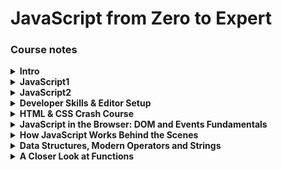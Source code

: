 # JavaScript from Zero to Expert

### Course notes

<details>
<summary><b>Intro</b></summary>
<br/>

- Web development basics
  - HTML(Nouns) | CSS(Adjectives) | JS(Verbs)
  - Separation of concerns - Every file separated, not in the HTML
- Test with Console
  - Brave or Chrome - `⌘⌥J`
  - Safari - `⌘⌥C`
- JavaScript
  - High-Level - Not complex stuff (memory) worries
  - Object-Oriented - Data based on objects
  - Multi-Paradigm - Use different styles of programming
  - Programming language - Instruct computer to do things
  - ES5, ES6+
    - 1995 - Mocha, first version of JavaScript created in just 10 days
      - A language to create interactive sites
    - 1996
      - It has nothing to do with Java
      - Changes to LiveScript and to JavaScript to attract Java divelopers
      - Microsoft launches IE and copies JavaScript into JScript
    - 1997 - ECMA releases ECMAScript 1 (ES1), the first standar for JavaScript
    - 2009 - ES5 (ECMAScript 5) was released with a lot of new features
    - 2015 - ES6 (ECMAScript 2015) was released (biggest update)
      - Changes to an annual release cycle
  - Don't break the web
    - Older code is still working
    - It's very buggy but still used
  - Development - Use the latest Chrome
  - Production - Transpile and polyfill the code to make it compatible with older browsers
  - ESNext - Future versions

</details>

<details>
<summary><b>JavaScript1</b></summary>
<br/>

- Value - Smallest unit of information
- Variable - Reusable value
  - `let` - Can be changed later
  - `const` - Won't be changed later, cannot be empty
  - `var` - Old way to define variables
  - Never declare a variablewithout really declaring it, it creates a global object and causes troubles
- Camel case is a convention
- Prevent `SyntaxError`
  - Never start a variable with a number
  - Just use letters, numbers, underscore or dollar
- Conventions
  - Don't use reserved words or `name`
  - Start with lowercase, upper is for classes
  - Check universal constants like `PI`
  - Be descriptive, `firstName` better than `name1`
- Primitives values
  - Primitives
    - Numbers `5, 5.9`
    - Strings `""`
    - Booleans `true, false`
    - Undefined `empty value`
    - Null `empty value`
    - Symbol `unique and cannot be changed`
    - BigInt `Larger numbers than Number can hold`
    - Dynamic type `you don't have to define the type of value`
  - Type conversion and coercion
    - Check what kind of value you have `typeof`
    - Change between types of values `Number('5')`
    - Some changes are automatic `'Love ' + 5 // 5 becomes a string`
    - Strings automatically transformed into numbers `'5' - '12' - 5`
  - Truthy and falsy values
    - `0, '', undefined, null, NaN` return a falsy value of `false`
    - All other values are truthy and return `true`
    - You can check by ransforming values to booleans:
      ```JavaScript
      Boolean(0) // false
      Boolean(1) // true
      ```
- Comments
  ```JavaScript
  // Single line
  /* Multiline */
  ```
- Math operators
  - `+` plus (sum of two numbers or concatenate strings)
  - `-` less
  - `/` divide
  - `*` multiply
  - `**` power of
- Assignment operators
  - `=` equal
  - `+=` add value to a variable
  - `-=` substract value to a variable
- Comparison operators
  - `<` less than
  - `>` plus than
  - `<=` less than equal
  - `>=` plus than equal
- Strings and template literals
  - Syntax `"String"` `'String'` `` `String` ``
  - Concatenate `'Hi ' + 'dear!'`
  - Template literals `` `I am ${jsValue} years old` ``
- Conditionals:
  - Positive `if (condition) {execution}`
  - Negative `if (!condition) {execution}`
  - Multiple `if (c) {e1} else if (c2) {e2} else {e3}`
- Expressions: poduce a value `true && false`
- Statements: sentences that translate our order `const str = 'Sentence'`
- Equality operators:
  - Strict operators, without type coercion:
    - `===` equal
    - `!==` not equal
    - `1 === '1' // false`
  - Strict operators, with type coercion:
    - `==` equal
    - `!=` not equal
    - `1 == '1' // true`
- Boolean logic:
  - `&&` and
  - `||` or
  - `!` not
- Switch: It's an statement so it can`t be inside a function or return
  ```JavaScript
  const variable = 1;
  switch(variable){
    case 1:
      console.log('It\'s one'); // If variable is equal to 1 it's executed
      break; //if you want to break at that step
    case 2:
      console.log('It\'s two'); // Multiple cases
    default:
      console.log('It\'s not a number');//like an else statement
  }
  ```
- Ternary operator: It's a expression so it can be inside a function or return
  ```JavaScript
  const isFive = 5 ? 'It\'s five' : 'It\'s not five';
  ```

</details>

<details>
<summary><b>JavaScript2</b></summary>
<br/>

- Strict mode - Use it always to create safer code
  - Start a file with `'use strict';`
- Functions - piece of code that can be used several times

  - Best way to implement the principle DRY (Don't Repeat Yourself)
  - Define functions
    - `function` reserved word can be used to define a function
      - `function funcName(parameters) {action};` this is a function declaration and it can be used before it's declarated
      - You can also use this reserved word to create an anonymous function (function expression): `const anonymous = function(params) {action}`
    - Arrow functions
      - They don't have the `this` keword
        ```JavaScript
        const myFunction = num1 => num1 + 1;
        ```
        - it returns explicitally without `return`
      - If it gets complex it needs more structure
        ```JavaScript
        const myFunction = (num1, num2) => num1 + num2; // Single line
        const myFunction = (num1, num2) => {
          return num1 + num2 // Multi-line needs return
        }
        ```
  - Call / run / invoke functions `myFunction(argument);`
    - The parameter is the name used to define the function variables and the argument the actual value used when calling the function
  - `return` returns a value at the end of the function
    - Just the first `return` achieved returns a value
    - Just works inside functions
    - If the function doesn't have a `return` it returns `undefined`
    - If you want to return a list use brackets `[]` if not it will return just the last value
      ```JavaScript
      return true, false //false
      return [true, false] //[true, false]
      ```
    - It needs parenthesis if you start the return value in the second line
      ```JavaScript
      return (
          5 + 10
      )
      ```
  - You can use functions inside other functions so you can write cleaner code
    ```JavaScript
    function func1() {return true};
    function func2() {
        const myTrue = func1();
        return [myTrue, false];
    }
    ```
  - Arrays
    - Declarate an array:
      - Literal: `const nums = [1,2,3,4];`
      - New object: `const nums = new Array(1,2,3,4);`
      - Zero indexed `nums[0] // first element, expression inside, not statement`
      - Length `nums.length // 4`
      - Change array values: `nums[0] = 10; //[10,2,3,4]`
      - This is not a primitive value so even though it's declared as const you can change the values inside the object.
      - If you put an array in another variable and modify it, the value will be modified in both becaus is the same object referenced in another variable, to change this behavior you'll need to copy it in the new variable.
    - Array methods:
      - `.push` add to the end
        ```JavaScript
        console.log(arr.push(5)) //5
        ```
      - `.unshift` add to the begining
        ```JavaScript
        console.log(arr.unshift(5)) //5
        ```
      - `.pop` remove the last element
        ```JavaScript
        console.log(arr.pop()) //Value popped
        ```
      - `.shift` removes the first element
        ```JavaScript
        console.log(arr.shift()) //Value shifted
        ```
      - `.indexOf` returns the index of the argument
        ```JavaScript
        arr.indexOf(value) // Returns a number
        ```
      - `.includes` returns whether or not an array includes certain value
        ```JavaScript
        arr.includes(value) // Returns a boolean
        ```
  - Objects

    - Non ordered data structure
    - Declarate an object:
      - Literal `const objName = {key: value, key2: value2};`
      - Acces to a key:
        - Dot notation, member access `objName.key`
        - Bracket notation, computed member access `objName['key']`
          - Useful when concatenation needed `objName['key'+'2']`
      - Add or modify an entry: `objName['key'+'2'] = 'new value 2';`
      - Add functions to objects
        ```JavaScript
        const objWithFunc = {
            firstName: 'John',
            johnIs: '',
            myFunc: function(msg) {
                this.johnIs = `${this.firstName} ${msg}`;
                return this.johnIs;
            }
        };
        console.log(objWithFunc.myFunc('is good!')); // Changes johnIs entry
        // console.log(objWithFunc['myFunc']('is good!')); // Another way to use the function
        console.log(objWithFunc.johnIs); // John is good!
        ```
        - Even though you are able to perform the function several times, that's a bad practice because it uses a lot of computing, the best way to do it is to use the function ones to define a value inside the object.

  - Iteration
    - For loop keeps running while condition is true
      ```JavaScript
      for (let i=0; i<10; i++) {console.log(i)};
      for (let i=0; i<10; i++) console.log(i); // This will also work
      ```
    - You can iterate through an array by using the index
      ```JavaScript
      const myArr = [0,1,2,3,4,5,6,7];
      const doubleArr = [];
      for (let i=0; i<myArr.length; i++) {
          doubleArr.push(i*2);
      };
      ```
    - Or by using an of loop
      ```JavaScript
      for (const i of myArr) {doubleArr.push(i*2);};
      ```
    - You can make jumps between the loop steps by using continue
      ```JavaScript
      for (const i of myArr) {
          if (i === 3) continue;
          doubleArr.push(i*2);
      };
      ```
    - Or you can break the loop if a condition is met
      ```JavaScript
      for (const i of myArr) {
          if (i === 5) break;
          doubleArr.push(i*2);
      };
      ```
    - This is a way to loop backwards
      ```JavaScript
      for (let i=myArr.length-1; i>=0; i--) {doubleArr.push(i*2);};
      ```
    - Nested loop are sometimes usefull, like when you want all the 10 units square coordinates inside a 100\*100 square
      ```JavaScript
      const increment = 10;
      for (let x=0; x<100; x+=increment) {
          for (let y=0; y<100; y+=increment) {
              console.log('Coord:', [x,y]);
          }
      };
      ```
    - The while loop keeps runing until matches a condition
      ```JavaScript
      let ranNum = 0;
      while (ranNum!==100) {
          ranNum = Math.round(Math.random()*100);
          console.log(ranNum);
      };
      ```

</details>

<details>
<summary><b>Developer Skills & Editor Setup</b></summary>
<br/>

- Setup

  - Add Prettier extension to VS Code
  - default formatter `esbenp.prettier-vscode`
  - format on save `true`
  - toggle single quotes to `true` in the settings
  - select `avoid` in the Arrow Parens option
  - Add snippets
  - Go to `Code > Preferences > Configure User Snippets`
  - Write your snippets:
    ```JSON
    "Print to console": {
    "scope": "javascript,typescript",
    "prefix": "print",
    "body": ["console.log();"],
    "description": "Log output to console"
    }
    ```
  - Install [node.js](https://nodejs.org/en/)
  - Check which version of node you have `node -v`
  - NPM comes with node.js
  - Check which version of npm you have `npm -v`
  - Use a light server:
  - You can use a VS Extension
  - Or install it via NPM with the command `npm install live-server -g`
  - Run your server by using `live-server` on your working directory

- Developer mind
  - Goal
    - Realistic time based
    - Why are you learning? `Complement my career`
    - Imagine a project
    - Research technologies
  - Always understand the code by studying it and typing it
  - Reinforce knowledge
    - Use it
    - Take notes
    - Challenge yourself
      - [Codewars](https://www.codewars.com/)
    - Don't be in a hurry
  - Practice
    - Create your own challenges
    - Don't get stuck in "tutorial hell"
  - Write a lot and you'll be improving it
  - Refactor what you did
  - You'll never know everything so focus on your goal
  - Learn with other people and teach
  - Problem solver
    - Understand the problem
    - Divide and conquer
      - Break big problems into small steps
    - Do the necessary research
    - Write pseudocode before the actual code
  - Research tools, always ask the right questions
    - [MDN](https://developer.mozilla.org/en-US)
    - [StackOverflow](https://stackoverflow.com)
    - [Google](https://www.google.com)
  - Debugging
    - Bug: defect or problem in a computer program
      - Identify:
        - Discover the bug
        - Test software
        - Use reports
        - Check in contexts
      - Find:
        - Find the place where the bug is
      - Fix:
        - Correct the bug
      - Prevent:
        - Find it elsewhere
        - Write unit testing
    - Breakpoint:
      - Usefull console methods for debugging:
        ```JavaScript
        console.warn(); console.error(); console.table(object);
        ```
      - Chrome debugger:
        - `View > Developer > Inspect Element` or `⌘⌥C`
        - Go to sources and select the JavaScript file to debug
        - Add the desired breakpoints
        - Go step by step checking what's happening using `F9` or the step button
    - You can debug directly on VS Code by using `debugger;` before each breakpoint

</details>

<details>
<summary><b>HTML & CSS Crash Course</b></summary>
<br/>

- HTML
  - HyperText Markup Language
  - Semantic HTML is a way to give the more accurated tag to an element so it can be mor readable
  - Structure:
    ```HTML
    <html>
      <head>
        <title>Example</title>
      </head>
      <body>
        <h1>Heading example</h1>
        <p>Paragraph example</p>
        <!-- Comment example -->
      </body>
    </html>
    ```
  - Attributes: `<a href="https://www.some.link"></a>`
  - Inline and block elements work together:
    - Inline `<span></span>` displays inside anoder block
    - Block `<p></p>` displays as a block inside html
  - Classes
    - Attribute that defines the name of one or several elements in order to style them
      ```HTML
      <h1 class="inverted">This is an inverted color heading</h1>
      <p class="inverted">This is an inverted color paragraph</p>
      <!-- Classes can be used several times -->
      ```
  - IDs
    - Special attribute that gives an element an unique identifier
      ```HTML
      <p id="special-paragraph">Special</p>
      <!-- Unique element -->
      ```
- CSS

  - Cascading Style Sheets
  - It's the way to give style to HTML elements
  - Structure
    - Inside HTML (not recommended)
      ```HTML
      <style>
        body {
          background-color: white;
        }
      </style>
      ```
    - Or in a .css file linked to the html
      ```HTML
      <!-- index.html -->
      <head>
        <link href="style.css" rel="stylesheet">
      </head>
      ```
      ```CSS
      /* style.css */
      body {
        background-color: white;
      }
      ```
  - Inheritance
    - Child elements inherit some properties from their parents, for example if you add `font-family: Arial;` into `body {}` all body's children will have the same font-family
    - Some properties like border are not inherited
  - Syntax
    - Regular selector `p {color: black;}`
    - ID selector `#my-ID {font-size: 10px;}`
    - Class selector `.my-class {background-color: blue;}`
    - Child selector `#my-ID code {font-family: Menlo;}`
  - Box model:
    |Element|Description|
    |---|---|
    |**Content** |Text, images, etc.|
    |**Padding** |Transparent area around the content inside the box|
    |**Border** |Around the padding and the content|
    |**Margin** |Space between boxes|
    |**Fill Area**|Area that gets filled with background color or image|

    ```

       Margin
        --------------------------------
       |                                |
       |      Padding                   |
       |                                |
       |       W   i   d   t   h        |
       |       -----------------  H     |
       |      |                 | e     |
       |      |     CONTENT     | i     |
       |      |     *******     | g     |
       |      |                 | h     |
       |       -----------------  t     |
       |      Border:                   |
       |      Line around the box       |
       |      padding and content.      |
       |                                |
       |                                |
        --------------------------------

    ```

    - For better control of your box size you can use `* {box-sizing: border-box;}` which will allow you to define widths and heights considering the paddings and margins

  - For reset properties globaly you'll need to use the asterix which goes for all elements `* {margin: 0;}`

</details>

<details>
<summary><b>JavaScript in the Browser: DOM and Events Fundamentals</b></summary>
<br/>

- The DOM (Document Object Model)
  - Structured representation of HTML documents
  - Allows JS to access HTML elements and manipulate them
  - JS interaction with the DOM reference is in WEB APIs
- Acces to an HTML node
  - Access by query selector `document.querySelector('.my-class');`
    - Query selector only acces the first incidence, if you want to get all just use `.querySelectorAll()`
    - The `.` is only used when you are looking for a class selector, other methods like `myNode.classList.remove('my-class-1', 'my-class-2');`
  - Access by ID
    ```JavaScript
    document.getElementByID('my-ID'); // Faster
    document.querySelector('#my-ID'); // Easier
    ```
  - You can modify properties of the element
    ```JavaScript
    document.querySelector('.my-class').textContent = 'New content';
    document.querySelector('#my-ID').textContent = 'New content';
    ```
  - Events
    - An event is something that happends in te page like a mouse movement
    - Every node is able to hold an `addEventListener()` method
    - Click example
      ```JavaScript
      const myNode = document.querySelector('.my-class');
      const myFunction = () => return true;
      myNode.addEventListener('click', function() {return true});
      myNode.addEventListener('click', myFunction);
      ```

</details>

<details>
<summary><strong>How JavaScript Works Behind the Scenes</strong></summary>
<br/>

- ### A Hiigh-Level Overview of JavaScript

  - High-Level: You don't manage hardware resources
  - Garbage-collected: Clears the memory time to time
  - Interpreted or just-in-time compiled: We write human readable code and is interpreted by the computer as machine code
  - Multi-paradigm:
    - Procedural programming - Organize code with some functions in betweem
    - Object-oriented programming (OOP) -
    - Functional programming
  - Prototype-based object-oriented
    - Almost everything is an object (has methods inside)
      ```JavaScript
      // Array object
      // --------------------------------
      const myArr = new Array(1);
      // [ <1 empty item> ]
      myArr.push('Index 1');
      // [ <1 empty item>, 'Index 1' ]
      myArr[0] = 'Index 0';
      // [ 'Index 0', 'Index 1' ]
      myArr.length
      // 2
      // --------------------------------
      ```
    - First-class functions
      - Functions treated as variables, we can pass them into other functions and return them from functions
        - `document.querySelector('.some-class').addEventListener('click', firstClassFunction);`
    - Dynamically-typed language
      - No data type definitions (identified at runtime)
      - Data type is automatically changed
        ```JavaScript
        let myVar = 3;
        myVar = 'Changed to string';
        ```
    - Non-blocking event loop
      - _Concurrency model_ is how JavaScript handles multiple tasks happening at the same time
      - Runs in a single thread, so it can only do one thing at a time
      - By using an _event loop_ JavaScript takes long running tasks, executes them in background and puts them back in the main thread when they're finished

- ### The JavaScript Engine and Runtime

  - Computer Science side note:
    - Compilation: The code is converted into machine code so the computer can execute it
      - `Source Code` -Compilation-> `Portable file: Machine code` -Execution-> `Program running`
    - Interpretation: An interpreter runs through the source code and executes it line by line
      - `Source Code` -Execution line by line-> `Program running`
    - Just-in-time (JIT) compilation: the code is converted into machine code at once, then it's executed immediately
      - `Source Code` -Compilation-> `Machine code` -Execution-> `Program running`
  - An engine is a program that executes JavaScript code
    - Some of the most popular are:
      - Node JS, Google's V8, Firefox, Safari
    - How does an engine work?
      - Call Stack: Where the code is executed
      - Heap: Where the objects are stored
    - Engine step by step
      - Parsing: Checks for errors in the code and generates the Abstract Syntax Tree (AST)
      - Compilation: Takes the AST and converts it into machine code (Just-in-time compilation)
      - Execution: Executes the machine code in the Call Stack
      - Optimization: Modern JavaScript executes code faster by bringing a not optimized machine code to execution and then re-compilate it until it's optimized
  - Runtime
    - The heart of the runtime is an engine.
    - In the browser the engine has extra-functionalities provided by the WEB APIs and the callback queue (events, data, etc.)
      - The callback queue puts callback functions ready to use in the call stack

- ### Execution Contexts and The Call Stack:

  > **Execution context (EC):** Environment in which a piece of JavaScript is executed, stores the necessary information for a code to be executed
  >
  > - Structure:
  >   - Variable environment
  >     - let, const and var decalrations, functions, arguments object (not arrow functions)
  >   - Scope chain
  >   - `this` keyword (not arrow functions)

  - Execution:
    - Global execution context for top level code (it's always one) -> Code outside our functions
    - Execution of the top-level code inside the global EC
    - Execution of functions and waiting for callbacks (one per function call)

  > **The Call Stack:** Is where all the execution contexts are stacked for execution and it gives the instructions to execute

- ### Scope and The Scope Chain
  - Scoping: How oure variables are organized and accessed
  - Lexical Scoping: Scoping is controlled by placement of functions and blocks in the code
  - Scope: Space or environment in which certain variable is declared
    - Global scope: Top level code accesible everywhere
    - Function scope: Variables accesible inside the function (local scope)
    - Block scope (ES6 only): `let` and `const` variables are accesible only inside a block, functions are block scope just in strict mode
  - Scope of a variable: Region of our code where a certain variable can be accessed
    ```JavaScript
    const myGlobalVar = 'Global scope';
    let mutable = 'I will change';
    function first() {
      const myFunctionScope = 'Local scope';
      mutable = 'I changed';
      // Local scopes can access global scopes
      return `${myGlobalVar} ${myFunctionScope}`;
    }
    first(); // 'Global scope Local scope' and changes mutable
    console.log(mutable); // 'I changed'
    // Block scopes only live within a block
    if (myGlobalVar) {
      // You can use global scopes in functions
      const blockScope = myGlobalVar.replace('Global', 'Block');
      var varVariable = myGlobalVar.replace('Global', 'Var');
      console.log(blockScope); // 'Block scope'
    }
    // Printing the scopes, local and block scopes cannot be accessed in the global scope
    console.log(myGlobalVar); // 'Global scope'
    console.log(varVariable); // 'Var scope' var is not block scope because is not ES6
    console.log(myFunctionScope); // Uncaught ReferenceError: myFunctionScope is not defined
    console.log(blockScope); // Uncaught ReferenceError: blockScope is not defined
    ```
- ### Variable Environment: Hoisting and The TDZ

  - Hoisting: Makes some types of variables accesible/usable in the code before they are actually declared

    - Before execute the code, variable declarations are scanned and a new property is declared in the variable environment object for each variable.
      ||Hoisted|Initial Value|Scope
      |---|---|---|---|
      |**`function()` declarations** |✅ Yes|Actual function|Block|
      |**`var` variables** |✅ Yes|`undefined`|Function|
      |**`let` and `const` variables** |🚫 No|`<uninitialized>`, Temporal Dead Zone (TDZ)|Block|
      |**`function` expressions and arrows `= () => {}`** |Depends if using `var` or `let/const`|Depends if using `var` or `let/const`|Depends if using `var` or `let/const`|

  - Why hoisting?
    - Using functions before the actual declaration
    - `var` hoisting is just a byproduct
  - Why TDZ?
    - Easier to avoid cache errors: accessing variables before declare is a bad practice
    - Makes const variables actually work

- In Practice:

  ```JavaScript
  // Hoisting and Temporal Dead Zone (TDZ)
  'use strict';

  // Variables

  console.log(varVar);
  // Returns undefined also if var is used in functions so you cannot call them
  // var keyword adds a variable into the DOM window object, so be careful
  console.log(letVar);
  // ReferenceError: Cannot access 'letVar' before initialization
  console.log(constVar);
  // ReferenceError: Cannot access 'constVar' before initialization
  var varVar = 'var variable';
  let letVar = 'let variable';
  const constVar = 'const variable';

  // Functions

  console.log(funcDec());
  // Function declaration
  console.log(funcExp());
  // ReferenceError: Cannot access 'funcExp' before initialization
  console.log(funcArr());
  // ReferenceError: Cannot access 'funcArr' before initialization

  function funcDec() {
    return 'Function declaration';
  }
  const funcExp = function() {
    return 'Function expression';
  };
  const funcArr = () => 'Arrow function';
  ```

  - The conclusion is never to use `var` because it an lead to hoisting problems
  - Declare functions before calling them

- ### The `this` Keyword

  - Special variable created for every execution context
    - Points to the owner of the object
    - It's not static and depends on how the function is called (its value is asigned when it's called)
      - Method `this` -> Object that is calling the method
        ```JavaScript
        const owner = {name: 'Mr. Owner', whoIsTheOwner: function() {return this.name + ' is the owner'}}
        // The owner is the object referenced in the variable const owner
        owner.whoIsTheOwner(); // Mr. Owner is the owner
        ```
      - Simple function call `this` -> undefined
      - Arrow functions `this` -> Don't have it because it doesn't uses the lexical this keyword, it points to window
      - Event listener `this` -> DOM element attached to the event
      - `new` `call` `apply` `bind`

  ```JavaScript
  console.log(this);
  // Strict mode: {}
  // No strict mode: {} -> Window in browser

  const thisFunction = function(thisNumber) {
    console.log(thisNumber);
    console.log(this);
  };
  thisFunction(1);
  // Strict mode: 1, undefined
  // No strict mode: 1, <ref *1> Object [global] -> Undefined in browser

  const thisArrowFunction = function(thisNumber) {
    console.log(thisNumber);
    console.log(this);
  };
  thisArrowFunction(2);
  // Strict mode: 2, undefined
  // No strict mode: 2, <ref *1> Object [global] -> Window in browser

  const thisObject = {
    number: 3,
    objectFunction: function() {
      console.log(this.number);
      console.log(this);
    },
  };
  thisObject.objectFunction();
  // Strict mode: 3, { number: 3, objectFunction: [Function: objectFunction] }
  // No strict mode: 3, { number: 3, objectFunction: [Function: objectFunction] }

  const thisOtherObject = { number: 4 };
  thisOtherObject.objectFunction = thisObject.objectFunction;
  thisOtherObject.objectFunction();
  // Strict mode: 4, { number: 4, objectFunction: [Function: objectFunction] }
  // No strict mode: 4, { number: 4, objectFunction: [Function: objectFunction] }

  const objectFunctionOutside = thisObject.objectFunction;
  console.log(objectFunctionOutside());
  // Strict mode: undefined, TypeError: Cannot read property 'number' of undefined
  // No strict mode: undefined, <ref *1> Object [global] -> Window in browser - undefined
  ```

- ### Regular Functions vs. Arrow Functions

  - Arrow functions inside objects will return undefined for this

    ```JavaScript
    const thisObject = {
      number: 1,
      objectFunction: function() {
        console.log(this.number);
        console.log(this);
      },
      objectArrowFunction: () => {
        console.log(this.number);
        console.log(this);
      },
    };

    thisObject.objectFunction();
    // Strict and no strict mode:
    /*
    1
    {
      number: 1,
      objectFunction: [Function: objectFunction],
      objectArrowFunction: [Function: objectArrowFunction]
    }
    */

    thisObject.objectArrowFunction();
    // Strict and no strict mode: undefined, {}
    // It's because an arrow this is a reference to the global scope, window in the browser
    // B
    ```

  - Var adds values to global scope and those can be accessed by using this inside arrow functions

    ```JavaScript
    var number = 2;
    const thisObject = {
      number: 1,
      objectArrowFunction: () => {
        console.log(this.number);
        console.log(this);
      },
    };

    thisObject.objectArrowFunction();
    // On browser: 2, Window{... number: 2 ...}
    ```

  - You can also have trouble calling the `this` keword inside a function that is inside another function in an object

    ```JavaScript
    const thisObject = {
      number: 1,
      objectFunction: function() {
        console.log(this.number);
        console.log(this);
        const isOne = function() {
          console.log(this.number === 1);
        };
        isOne();
      },
    };

    thisObject.objectFunction();
    // Strict mode: 1, TypeError: Cannot read property 'number' of undefined
    // No strict mode: 1, { number: 1, objectFunction: [Function: objectFunction] }, false
    ```

    - A smart solution for this is to use another variable inide the first method, usually `self` or `that`

    ```JavaScript
    const thisObject = {
      number: 1,
      objectFunction: function() {
        console.log(this.number);
        console.log(this);
        const self = this;
        const isOne = function() {
          console.log(self.number === 1);
        };
        isOne();
      },
    };

    thisObject.objectFunction();
    // Strict and no strict mode:
    /*
    1
    { number: 1, objectFunction: [Function: objectFunction] }
    true
    */
    ```

    - Or you can use an arrow function because it doesn't have a this keyword and inside the other method it'll use the `this` keword of the parent object

    ```JavaScript
    const thisObject = {
      number: 1,
      objectFunction: function() {
        console.log(this.number);
        console.log(this);
        const isOne = () => {
          console.log(this.number === 1);
        };
        isOne();
      },
    };

    thisObject.objectFunction();
    // Strict and no strict mode:
    /*
    1
    { number: 1, objectFunction: [Function: objectFunction] }
    true
    */
    ```

    - The `arguments` keyword returns the arguments of the function but onlu in function expressions

      ```JavaScript
      const funcExpr = function(a, b) {
        console.log(arguments);
        return a + b;
      };
      funcExpr(1, 2);
      // [Arguments] { '0': 1, '1': 2 }
      funcExpr(1, 2, 3, 4, 5);
      // [Arguments] { '0': 1, '1': 2, '2': 3, '3': 4, '4': 5 }

      const funcArrow = (a, b) => {
        console.log(arguments);
        return a + b;
      };
      funcArrow(1, 2);
      // ReferenceError: arguments is not defined
      funcArrow(1, 2, 3, 4, 5);
      // ReferenceError: arguments is not defined
      ```

- ### Primitives vs. Objects (Primitive vs. Reference Types)

  - Primitives:

    - _Number, String, Boolean, Undefined, Null, Symbol, BigInt_
    - Stored in the Call Stack

      ```JavaScript
      let someVariable = 30;
      let oldVariable = someVariable;
      someVariable = 31 // Value saved on 0002 not in 0001 because it's used on oldVariable
      const myObj = {someEntry: 'Some entry value'} // referenced to an object saved on Heap
      ```

      | Identifier   | Address | Value |
      | ------------ | ------- | ----- |
      | someVariable | 0001    | 30    |
      | oldVariable  | 0002    | 31    |
      | myObj        | 0003    | D30F  |

    - Can be modified after asigned
      ```JavaScript
      let someNum = 1;
      console.log(someNum); // 1
      let newNum = someNum;
      someNum = 2;
      console.log(newNum); // 1
      console.log(someNum); // 2
      ```

  - Objects

    - _Object literal, Arrays, Functions, Many more…_
    - Stored in the Heap

      | Address | Value                           |
      | ------- | ------------------------------- |
      | D30F    | {someEntry: 'Some entry value'} |

    - There are referenced inside variables and if you change them inside one variable it will be changed inside other variables that share the reference
      ```JavaScript
      const me = { name: 'Jonas', age: 30 };
      const friend = me;
      friend.age = 27;
      console.log(me); // { name: 'Jonas', age: 27 }
      console.log(friend); // { name: 'Jonas', age: 27 }
      ```
    - If you want to create a new object using a previous one you can use the following method
      ```JavaScript
      const newFriend = Object.assign({}, friend);
      newFriend.name = 'Douglas';
      newFriend.age = 30;
      console.log(friend); // { name: 'Jonas', age: 27 }
      console.log(newFriend) // { name: 'Douglas', age: 30 }
      ```
      - This is good for a first level copy but it doesn't works with objects inside objects (deep cloning)

</details>

<details>
<summary><strong>Data Structures, Modern Operators and Strings</strong></summary>

- Destructuring Arrays

  ```JavaScript
  const arr = [2, 3, 4];
  // You can assingn an array values to different variables
  const a = arr[0];
  const b = arr[1];
  const c = arr[2];
  // Or destructure and do it in one line
  const [x, y, z] = arr;
  console.log(x, y, z); // 2, 3, 4

  // You can use destructure with arrays inside objects
  const sports = {
    name: 'Sports selection',
    trainingCentre: 'Two Rivers, MX, Mexico',
    categories: ['Rugby', 'Skateboard', 'Soccer', 'Swimming', 'Tennis'],
    warmUp: ['Jogging', 'Jumping', 'Sprinting'],
    coolDown: ['Walk', 'Stretch'],
    ranWorkout: function() {
      return [
        this.warmUp[Math.floor(Math.random() * this.warmUp.length)],
        this.categories[Math.floor(Math.random() * this.categories.length)],
        this.coolDown[Math.floor(Math.random() * this.coolDown.length)],
      ];
    },
  };
  // You can destructure an array by assin¡gning a name to the elements you want,
  // and leaving empty the ones you dont want
  let [favorite, , , , lessFavorite] = sports.categories;
  console.log(favorite, lessFavorite); // Rugby Tennis
  // Switch values
  [favorite, lessFavorite] = [lessFavorite, favorite];
  console.log(favorite, lessFavorite); // Tennis Rugby
  // Destructuring from a return value from a function
  let [myWarmUp, mySport, myCoolDown] = sports.ranWorkout();
  console.log(myWarmUp, mySport, myCoolDown); // Jumping Rugby Stretch

  // Destructuring nested arrays
  const nested = [0, [1, 11], [2, 3]];
  const [, [one], [two, three]] = nested;
  console.log(one, two, three); // 1 2 3

  // Destructuring with default values, if they are not assigned they're undefined
  const [ja, ha, kha = 'Russian'] = ['Español', 'Inglés'];
  console.log(ja, ha, kha); // Español Inglés Russian (undefined if not assigned)
  ```

- Destructuring Objects

  ```JavaScript
  const sports = {
    collectionName: 'Sports selection',
    trainingCentre: 'Two Rivers, MX, Mexico',
    categories: ['Rugby', 'Skateboard', 'Soccer', 'Swimming', 'Tennis'],
  };

  // For object destructure you need to match the key of the object
  let { collectionName, trainingCentre, categories } = sports;
  console.log(collectionName, trainingCentre, categories);
  // Sports selection Two Rivers, MX, Mexico [ 'Rugby', 'Skateboard', 'Soccer', 'Swimming', 'Tennis' ]

  // You can assign specific entries { entryName: yourVar }
  const {
    collectionName: myCollection,
    trainingCentre: myClub,
    categories: mySports,
  } = sports;
  console.log(myCollection, myClub, mySports);
  // Sports selection Two Rivers, MX, Mexico [ 'Rugby', 'Skateboard', 'Soccer', 'Swimming', 'Tennis' ]

  // You can set default values
  const { categories: normalSports, extreme = [] } = sports;
  console.log(normalSports, extreme);
  // [ 'Rugby', 'Skateboard', 'Soccer', 'Swimming', 'Tennis' ] []

  // Mutating variables
  let col1 = 'Red',
    col2 = 'Blue';
  const colors = { col1: 'Magenta', col2: 'Cyan' };
  ({ col1, col2 } = colors); // Wrapped into parenthesis
  console.log(col1, col2); // Magenta Cyan

  // Nested objects
  const square = {
    coord1: { x: 0, y: 0 },
    coord2: { x: 10, y: 0 },
    coord3: { x: 10, y: 10 },
    coord4: { x: 0, y: 10 },
  };
  const {
    coord1: { x, y, z = 0 }, // You can add defaults to prevent undefined values
  } = square;
  console.log(x, y, z); // 0 0 0

  // Destructuring an object inside a function
  function destructureObj({ name, surname }) {
    return `I am ${name} ${surname}`;
  }
  const jonasFierro = { name: 'Jonás', surname: 'Fierro' };
  console.log(destructureObj(jonasFierro));
  // I am Jonás Fierro
  ```

- The Spread Operator (...)

  ```JavaScript
  // SPREAD packs elements into an array
  // Is useful to unpack an array
  const arr1 = [0, 1, 2, 3, 4, 5];
  const arr2 = [...arr1, 6, 7, 8, 9];
  // arr2 is the same as [arr1[0], arr1[1], arr1[2], arr1[3], arr1[4], arr1[5], 6, 7, 8, 9]
  console.log(arr2); // [ 0, 1, 2, 3, 4, 5, 6, 7, 8, 9 ]

  // Yuo can unpack an array inside an object
  const arrInObj = { arr: [1, 2, 3, 4] };
  const arr3 = [...arrInObj.arr, 5];
  console.log(arr3); // [ 1, 2, 3, 4, 5 ]

  // Copy an array
  const arr4 = [...arr3];
  console.log(arr4); // [ 1, 2, 3, 4, 5 ]

  // Join 2 arrays
  const arr5 = [6, 7, 8, 9, 10];
  const arr6 = [...arr4, ...arr5];
  console.log(arr6); // [ 1, 2, 3, 4,  5, 6, 7, 8, 9, 10 ]

  // Iterables: arrays, strings, maps, sets, NOT objects
  const str = 'Iterate';
  const letters = [...str, '!'];
  console.log(letters); // [ 'I', 't', 'e', 'r', 'a', 't', 'e', '!' ]

  // Add it to a function
  function iterable(one, two, three) {
    let str = '';
    for (const count of [one, two, three]) {
      str += `Now the number is ${count}!\n`;
    }
    return str;
  }
  console.log(iterable(...[1, 2, 3]));
  /*
  Now the number is 1!
  Now the number is 2!
  Now the number is 3!
  */

  // You can use it with an object as well
  const oldObj = { old: "I'm old", age: 90 };
  const newObj = { ...oldObj, new: "I'm new", age: 1 };
  const copyOfNewObj = { ...newObj }; // Copy of newObj
  copyOfNewObj.old = "I'm not old";
  console.log(oldObj); // { old: "I'm old", age: 90 }
  console.log(newObj); // { old: "I'm old", age: 1, new: "I'm new" }
  console.log(copyOfNewObj); // { old: "I'm not old", age: 1, new: "I'm new" }
  ```

- Rest Pattern and Parameters

  ```JavaScript
  // REST packs elements into a variable
  const [a, b, ...others] = [1, 2, 3, 4, 5, 6, 7];
  console.log(a, b, others); // 1 2 [ 3, 4, 5, 6, 7 ]

  // REST is useful with destructuring
  const countries = {
    latam: ['México', 'Argentina', 'Brasil'],
    northam: ['United States', 'Canada'],
    oeurope: ['Netherlands', 'España', 'France', 'Italia'],
    eeurope: ['România', 'Hrvatska', 'Україна'],
  };
  const [mx, , brl, ...otherCountries] = [
    ...countries.latam,
    ...countries.eeurope,
  ];
  console.log(mx, brl, otherCountries);
  // México Brasil [ 'România', 'Hrvatska', 'Україна' ]

  const { oeurope: euroOr, eeurope: euroOcc, ...america } = countries;
  console.log(euroOr, euroOcc, america);
  // [ 'Netherlands', 'España', 'France', 'Italia' ]
  // [ 'România', 'Hrvatska', 'Україна' ]
  /*
  {
    latam: [ 'México', 'Argentina', 'Brasil' ],
    northam: [ 'United States', 'Canada' ]
  }
  */

  // Add it to a function
  function iterable(...counting) {
    let str = '';
    for (const count of counting) {
      str += `Now the number is ${count}!\n`;
    }
    return str;
  }
  console.log(iterable(1, 2, 3, 4, 5, 6, 7, 8));
  /*
    Now the number is 1!
    Now the number is 2!
    Now the number is 3!
    Now the number is 4!
    Now the number is 5!
    Now the number is 6!
    Now the number is 7!
    Now the number is 8!
    */
  const newArr = [1, 2, 3];
  console.log(iterable(...newArr));
  /*
  Now the number is 1!
  Now the number is 2!
  Now the number is 3!
  */
  console.log(iterable(...newArr, 4));
  /*
  Now the number is 1!
  Now the number is 2!
  Now the number is 3!
  Now the number is 4!
  */

  ```

- Short Circuiting (&& and ||)

  ```JavaScript
  // || (or) Returns the first value that is truthy
  console.log(1 || 'Dope'); // 1
  console.log(0 || 'Dope'); // Dope
  console.log(0 || ''); // null
  console.log(0 || '' || null || 'Truthty'); // Truthty
  const lights = { on: false };
  const lightsOn = lights.on || 'Turn on the lights';
  console.log(lightsOn); // Turn on the lights

  // && (and) returns the last value if everything is truthy
  // it stops when finds a falsy value
  console.log(0 && 'a'); // 0
  console.log(1 && 'a'); // a
  console.log(1 && 'a' && []); // []
  console.log(1 && 'a' && [1] && null); // null

  // Let's put them in conditionals
  const bool1 = true,
    bool2 = false,
    bool3 = true,
    bool4 = false;

  if (bool1 || bool2) console.log(`bool1: ${bool1} || bool2: ${bool2}`);
  // bool1: true || bool2: false
  if (bool2 || bool4) console.log(`bool2: ${bool2} || bool4: ${bool4}`);
  // nothing
  if (bool1 || bool3) console.log(`bool1: ${bool1} || bool3: ${bool3}`);
  // bool1: true || bool3: true
  if (bool1 && bool2) console.log(`bool1: ${bool1} && bool2: ${bool2}`);
  // nothing
  if (bool1 && bool3) console.log(`bool1: ${bool1} && bool3: ${bool3}`);
  // bool1: true && bool3: true
  if (bool2 && bool2) console.log(`bool2: ${bool2} && bool4: ${bool4}`);
  // nothing
  ```

- The Nullish Coalescing Operator (??)

  ```JavaScript
  // Nullish: Null and undefined
  const lights = { on: false };
  let lightsOn = lights.on ?? 'Turn on the lights';
  console.log(lightsOn); // false
  lights.on = undefined;
  lightsOn = lights.on ?? 'Turn on the lights';
  console.log(lightsOn); // 'Turn on the lights'
  ```

- Logical Assignment Operators

  ```JavaScript
  const p1 = {
    controller: 'P1',
    alias: 'Berta',
    hallOfFame: undefined,
  };
  const p2 = {
    controller: 'P2',
    alias: '',
    exp: 10,
    hallOfFame: undefined,
  };

  // The long way
  p1.exp = p1.exp || 1;
  console.log(p1);
  // {controller: 'P1', alias: 'Berta', hallOfFame: undefined, exp: 1}
  p2.exp = p2.exp && 1;
  console.log(p2);
  // {controller: 'P2', alias: '', exp: 1, hallOfFame: undefined}

  // The short way in JavaScript 2021
  p1.hallOfFame &&= 'Not yet!';
  console.log(p1);
  // {controller: 'P1', alias: 'Berta', hallOfFame: undefined, exp: 1}
  p2.alias ||= 'No-Alias';
  p2.hallOfFame ??= 'Not yet!';
  console.log(p2);
  // {controller: 'P2', alias: 'No-Alias', exp: 1, hallOfFame: 'Not yet!'}
  ```

- Looping Arrays: The for-of Loop

  ```JavaScript
  const bigArray = [];
  for (let i = 0; i < 5; i++) bigArray.push(Math.round(Math.random() * 1000));
  for (const ranNum of bigArray) console.log(`Te random number is ${ranNum}`);
  /*
  Te random number is 831
  Te random number is 769
  Te random number is 223
  Te random number is 188
  Te random number is 204
  */

  // for loop with index and destructure
  for (const [i, ranNum] of bigArray.entries())
    console.log(`Te random number ${i + 1} is ${ranNum}`);
  /*
  Te random number 1 is 831
  Te random number 2 is 769
  Te random number 3 is 223
  Te random number 4 is 188
  Te random number 5 is 204
  */
  ```

- Enhaced Object Literals

  ```JavaScript
  const thought = 'Thinking';
  const arrLength = 3;

  const objLiteral = {
    quote: "I'm literal",
    thoughts: ["I'm happy", "I'm sad", "I'm hungry"],
    // ES& enhaced object literals
    // Add an entry just by calling an outside variable
    thought,
    // Define an entry name by computing
    arrLength,
    [`arrWith${arrLength}els`]: new Array(arrLength),
    // Add a function just by declaring the name and adding the paranthesis
    newThougt() {
      this.thought = this.thoughts[
        Math.floor(Math.random() * this.thoughts.length)
      ];
      return this.thought;
    },
  };

  objLiteral.newThougt();
  console.log(objLiteral);
  /*
  {
    quote: "I'm literal",
    thoughts: [ "I'm happy", "I'm sad", "I'm hungry" ],
    thought: "I'm sad",
    arrLength: 3,
    arrWith3els: [ <3 empty items> ],
    newThougt: [Function: newThougt]
  }
  */
  ```

- Optional chaining (?.)

  ```JavaScript
  const pad = num => num.toString().padStart(5, '0');
  const tr = 'tr',
    bk = 'block';

  const chained = {
    [`${bk}${pad(1)}`]: {
      [`${tr}${pad(1)}`]: {
        hash: 'e193a01ecf8d30ad0affefd332ce934e32ffce72',
        time: new Date(2019, 1, 28, 18, 1, 10, 230),
      },
      [`${tr}${pad(2)}`]: {
        hash: '6fc978af728d43c59faa400d5f6e0471ac850d4c',
        time: new Date(2020, 6, 1, 14, 31, 3, 915),
      },
    },
    [`${bk}${pad(2)}`]: {
      [`${tr}${pad(3)}`]: {
        hash: '221407c03ae5c73109cce71d27e24637824f3333',
        time: new Date(2020, 10, 1, 17, 15, 50, 750),
      },
      [`${tr}${pad(4)}`]: {
        hash: 'c63528a52274a35d1c07bd9e55a83c6eb073de81',
        time: new Date(2021, 8, 30, 11, 11, 11, 111),
      },
    },
    [`${bk}${pad(3)}`]: {
      [`${tr}${pad(5)}`]: {
        hash: 'de1f53b6fbc3fecd35b0bbc963e21902a149e5e3',
        time: new Date(2021, 11, 3, 0, 3, 45, 104),
      },
      [`${tr}${pad(6)}`]: {
        hash: '20dd129da16a9afb802d8b595485f8d2719aea44',
        time: new Date(2022, 2, 16, 9, 21, 36, 426),
      },
    },
    [`${bk}${pad(4)}`]: {
      [`${tr}${pad(7)}`]: {
        hash: '',
      },
    },
  };

  console.log(chained?.block00001);
  /*
  {
    tr00001: {
      hash: 'e193a01ecf8d30ad0affefd332ce934e32ffce72',
      time: 2019-03-01T00:01:10.230Z
    },
    tr00002: {
      hash: '6fc978af728d43c59faa400d5f6e0471ac850d4c',
      time: 2020-07-01T19:31:03.915Z
    }
  }
  */
  console.log(chained?.block00001?.tr00003 ?? 'No such transaction in the block'); // No such transaction in the block
  console.log(chained?.block00004?.tr00007); // { hash: '' }
  console.log(
    chained?.block00004?.tr00007?.time ?? 'No timestamp in such transaction'
  ); // No timestamp in such transaction
  // It might be useful for a loop that checks transactions within a block
  const [...myBlocks] = Object.keys(chained);
  const myTransactions = [];
  for (let i = 0; i < 7; i++) myTransactions.push(`${tr}${pad(i + 1)}`);
  for (const myBlock of myBlocks) {
    for (const myTransaction of myTransactions) {
      const currentTransaction = chained[myBlock][myTransaction]?.hash;
      if (currentTransaction) {
        console.log(
          `Block ${myBlock}, transaction ${myTransaction}: ${currentTransaction}`
        );
      }
    }
  }
  /*
  Block block00001, transaction tr00001: e193a01ecf8d30ad0affefd332ce934e32ffce72
  Block block00001, transaction tr00002: 6fc978af728d43c59faa400d5f6e0471ac850d4c
  Block block00002, transaction tr00003: 221407c03ae5c73109cce71d27e24637824f3333
  Block block00002, transaction tr00004: c63528a52274a35d1c07bd9e55a83c6eb073de81
  Block block00003, transaction tr00005: de1f53b6fbc3fecd35b0bbc963e21902a149e5e3
  Block block00003, transaction tr00006: 20dd129da16a9afb802d8b595485f8d2719aea44
  */
  ```

- Looping Objects: Object Keys, Values, and Entries

  ```JavaScript
  const animals = {
  dog: {
      id: 'Dog',
      animalName: 'Frida',
      breed: 'Labrador',
      isPet: true,
    },
    cat: {
      id: 'Cat',
      animalName: 'Koshka',
      breed: 'Munchkin',
      isPet: true,
    },
    snake: {
      id: 'Snake',
      animalName: 'Piguay',
      breed: 'Python',
    },
  };

  const [...keys] = Object.keys(animals);
  console.log(keys); // [ 'dog', 'cat', 'snake' ]
  const [...values] = Object.values(animals);
  console.log(values);
  /*[
    { id: 'Dog', animalName: 'Frida', breed: 'Labrador', isPet: true },
    { id: 'Cat', animalName: 'Koshka', breed: 'Munchkin', isPet: true },
    { id: 'Snake', animalName: 'Piguay', breed: 'Python' }
  ]*/
  for (const [key, animal] of Object.entries(animals)) {
    console.log(
      `animals.${key}: I'm a ${animal.breed} ${animal.id}, my name is ${
        animal.animalName
      } and I'm ${(animal?.isPet && 'a pet') || 'not a pet'}`
    );
  }
  /*
  animals.dog: I'm a Labrador Dog, my name is Frida and I'm a pet
  animals.cat: I'm a Munchkin Cat, my name is Koshka and I'm a pet
  animals.snake: I'm a Python Snake, my name is Piguay and I'm not a pet
  */
  ```

- Sets

  ```JavaScript
  // A set is an unordered data (it has no indexes) structure that has unique elements inside of it
  const newSet = new Set([10, 11, 40, 50, 11, 66, 50]); // You can pass any iterable as argument
  console.log(newSet); // Set(5) { 10, 11, 40, 50, 66 }
  const newStringSet = new Set('Still Fozzy');
  console.log(newStringSet); // Set(9) { 'S', 't', 'i', 'l', ' ', 'F', 'o', 'z', 'y' }
  // set methods
  console.log(newSet.has(1)); // false
  console.log(newStringSet.has('z')); // true
  console.log(newStringSet.has(' ')); // true
  newStringSet.delete(' ');
  console.log(newStringSet.has(' ')); // false
  newStringSet.add('!');
  console.log(newStringSet.has('!')); // true
  console.log(newStringSet); // Set(9) { 'S', 't', 'i', 'l', 'F', 'o', 'z', 'y', '!' }
  for (const val of newStringSet) {
    if (val === 'F') {
      break;
    } else {
      console.log(val);
    }
  }
  /*
  S
  t
  i
  l
  */
  newStringSet.clear();
  console.log(newStringSet); // Set(0) {}
  const newArrFromSet = [...new Set('Parangaricutirimicuaro')];
  console.log(newArrFromSet); // [ 'P', 'a', 'r', 'n', 'g', 'i', 'c', 'u', 't', 'm', 'o' ]
  ```

- Maps: Fundamentals

  ```JavaScript
  // In maps the keys can have eny kind of value
  const coffee = new Map();
  // You can set values using the set method
  coffee.set('Roast', 'Dark');
  coffee.set('Origin', 'Chiapas');
  coffee.set(304029198, 'Batch serial number');
  // Set can be also used chained
  const arr = [10, 10, 9];
  coffee
    .set('Packed Date', 20220134)
    .set(1045, 'River One Store, HXQ')
    .set(arr, 'Quality Control')
    .set(true, 'Packed')
    .set(false, 'Not packed');
  console.log(coffee);
  /*
  Map(8) {
    'Roast' => 'Dark',
    'Origin' => 'Chiapas',
    304029198 => 'Batch serial number',
    'Packed Date' => 20220134,
    1045 => 'River One Store, HXQ',
    [ 10, 10, 9 ] => 'Quality Control',
    true => 'Packed',
    false => 'Not packed'
  }
  */
  const packedOn = coffee.get('Packed Date');
  console.log(coffee.get(packedOn < 1900) && coffee.get(packedOn >= 19000)); // Packed
  // Another usefull methods
  console.log(coffee.has('Roast')); // true
  coffee.delete(arr); // Two arrays with the same values are not equal, it must be the same array
  console.log(coffee);
  /*
  Map(7) {
    'Roast' => 'Dark',
    'Origin' => 'Chiapas',
    304029198 => 'Batch serial number',
    'Packed Date' => 20220134,
    1045 => 'River One Store, HXQ',
    true => 'Packed',
    false => 'Not packed'
  }
  */
  console.log(coffee.size); // 7
  ```

- Maps: Iteration

  ```JavaScript
  // Prompt is a browser engine method, this is for the terminal
  const prompt = require('prompt-sync')();

  // Create a map using Arrays of two elements inside another array
  const programmingLangs = new Map([
    ['Question', "What's the best programming language"],
    [1, 'Python'],
    [2, 'JavaScript'],
    [true, 'Pythonist'],
    [false, 'Not pythonist'],
  ]);
  console.log(programmingLangs);
  /*
  Map(5) {
    'Question' => "What's the best programming language",
    1 => 'Python',
    2 => 'JavaScript',
    true => 'Pythonist',
    false => 'Not pythonist'
  }
  */
  // It could also be an object's entries
  const songs = { song1: 'GOD', song2: 'Unwind' };
  const songMap = new Map(Object.entries(songs));
  console.log(songMap); // Map(2) { 'song1' => 'GOD', 'song2' => 'Unwind' }

  // Iterations are easier destructuring
  console.log(programmingLangs.get('Question')); // What's the best programming language
  for (const [key, value] of programmingLangs) {
    if (typeof key === 'number') console.log(`Answer ${key}: ${value}`);
    /*
    Python
    JavaScript
    */
  }
  const answer = Number(prompt('Your answer (write the number): '));
  console.log(programmingLangs.get(answer === 1) || programmingLangs.get(false));
  // Depends on the answer it will return Python or Not pythonist

  // Convert map to array
  console.log([...songMap]); // [ [ 'song1', 'GOD' ], [ 'song2', 'Unwind' ] ]
  console.log([...songMap.keys()]); // [ 'song1', 'song2' ]
  console.log([...songMap.values()]); // [ 'GOD', 'Unwind' ]

  ```

- Which Data Structure to Use?

  - Sources of data: from the program, from the UI and from external sources (APIs)
  - Detect if it just needs values or key/value pairs
    - Just values
      - Arrays: if you need an order and you can have duplicated values
      - Sets: if you don't need an order and you don't want duplicated values, they're also faster
    - Keys and values
      - Objects: they're easier to use, you can use methods inside of them and are the best structure when using JSON
      - Maps: When you need keys that are not strings, they're easier to iterate, they perform better than objects

- Working With Strings

  ```JavaScript
  const myString = 'This is a string';
  // Access to certain letter by index
  console.log(myString[0]); // T
  // Return the length of a string
  console.log(myString.length); // 16
  // Find index of a letter inside a string
  console.log(myString.indexOf('a')); // 8
  console.log(myString.indexOf('x')); // -1 didn't find
  console.log(myString.lastIndexOf('i')); // 13
  // Cut a string
  console.log(myString.slice(4)); // is a string
  console.log(myString.slice(1, 10)); // his is a
  console.log(myString.slice(0, myString.indexOf(' a '))); // This is
  console.log(myString.slice(0, myString.lastIndexOf('i'))); // This is a str
  console.log(myString.slice(0, -5)); // This is a s
  // These methods create new string objects behind the scenes
  // Change case
  console.log(myString.toLowerCase()); // this is a string
  console.log(myString.toUpperCase()); // THIS IS A STRING
  let badName = 'MaLoLe';
  badName = badName[0].toUpperCase() + badName.slice(1).toLowerCase();
  console.log(badName); // Malole
  const email = 'prompt@devs2rios.io';
  let badEmail = ' promPt@devS2rIos.iO \n';
  badEmail = badEmail.toLowerCase().trim(); // Trim clears trailing whitespaces
  console.log(email === badEmail); // true
  const priceE = '3049,91€';
  const priceA = priceE.replace('€', '$').replace(',', '.');
  console.log(priceE, priceA); // 3049,91€ 3049.91$
  // Replacing all by using regex with the global flag
  const lol = 'ha ha ha ha ha ha ha ha ha ha ha ha ha ha ha ha ha ha';
  const notSoLol = lol.replace(/ha\s/g, '');
  console.log(notSoLol); // ha
  // Methods that return booleans
  console.log(myString.includes('i')); // true
  console.log(myString.includes('x')); // false
  console.log(myString.startsWith('T')); // true
  console.log(myString.startsWith('t')); // false
  console.log(myString.endsWith('g')); // true
  console.log(myString.endsWith('G')); // false
  // If you look for a word regardless the case you can transform everything to lowercase befor searching

  // Transforming strings to arrays
  const myFood = 'Banana, Potato, Cucumber'.replace(/,/g, '').split(' ');
  console.log(myFood);
  // [ 'Banana', 'Potato', 'Cucumber' ]
  console.log(myFood.join(' * '));
  // Banana * Potato * Cucumber
  const [firstName, lastname] = 'Bob Alice'.split(' ');
  console.log(firstName, lastname); // Bob Alice

  // Capitalize first letter of every word
  const titleCase = str => {
    return str.replace(
      /([a-zA-Z]+)/g,
      word => word[0].toUpperCase() + word.slice(1).toLowerCase()
    );
  };
  console.log(titleCase('lksjdkd lajkdj kaks')); // Lksjdkd Lajkdj Kaks
  console.log('12'.padStart(4, '0')); // 0012
  console.log('12'.padEnd(4, '0')); // 1200
  console.log('12'.padStart(6, '0').padEnd(12, '0')); // 000012000000
  const maskPassword = str => str.slice(0, -4).replace(/./g, '*') + str.slice(-4);
  console.log(maskPassword('467')); // 467
  console.log(maskPassword('1234')); // 1234
  console.log(maskPassword('93u58')); // *3u58
  console.log(maskPassword('09032u4029039849nsdjk900'));
  // ********************k900
  console.log(maskPassword('pdncsojñxapkokpoawoijcnncdioe'));
  // *************************dioe
  console.log('Eat, Sleep, Rave, Repeat\n'.repeat(4).trim());
  /*
  Eat, Sleep, Rave, Repeat
  Eat, Sleep, Rave, Repeat
  Eat, Sleep, Rave, Repeat
  Eat, Sleep, Rave, Repeat
  */
  ```

</details>

<details>
<summary><strong>A Closer Look at Functions</strong></summary>

- Default parameters

  ```JavaScript
  const myObjs = [];

  const muFunc = function (param1, param2 = 2, param3 = 3) {
    const myObj = { param1, param2, param3 };
    console.log(myObj);
    myObjs.push(myObj);
  };

  muFunc(1); // { param1: 1, param2: 2, param3: 3 }
  muFunc(1, 3); // { param1: 1, param2: 3, param3: 3 }
  muFunc(1, undefined, 1); // { param1: 1, param2: 2, param3: 1 }
  ```

- How Passing Arguments Works: Value vs. Reference

  - Objects: will be changed because they are referenced
  - Primitives: won't change because the arguments passes are copies of the values

  ```JavaScript
  const post = 'S0018';

  const don = {
    username: 'Dom',
    id: 1230487267,
  };

  const login = function (postNum, user) {
    postNum = 'F0384';
    user.username = `Mr. ${user.username}`;
    if (user.id === 1230487267) {
      console.log('Logged in!');
    } else {
      console.log('Wrong id');
    }
  };

  login(post, don); // Logged in!
  console.log(post); // S0018 didn't change
  console.log(don.username); // Mr. Dom changed

  // This is what's happening inside the function
  const postNum = post; // a copy of post in another variable
  const user = don; // this uses the same reference as don

  const newid = function (person) {
    person.id = Math.round(Math.random() * 9999999999);
  };

  newid(user); // using user instead dom because we want this id to change
  console.log(don); // { username: 'Mr. Dom', id: 7768518925 }
  console.log(user); // { username: 'Mr. Dom', id: 7768518925 }
  login(post, user); // Wrong id because don and user changed id because of the object reference
  ```

- First-Class and Higher-Order Functions

  - First-Class functions

    - Values are treated as values
    - They are another type of object
    - They can be saved as a variable value
    - We can use functions as arguments for other functions
    - They can be returned from other functions
    - They can call methods

  - High-Order functions (HOf)
    - They are functions that receive another function as argument or return another function
    - HOf are possible because of First-Class functions

- Functions Accepting Callback Functions

  - Callbacks allow to add abstraction

  ```JavaScript
  const oneWord = function (str) {
    return str.replace(/ /g, '').toLowerCase();
  };
  const upperFirstWord = function (str) {
    const [first, ...others] = str.split(' ');
    return [first.toUpperCase(), ...others].join(' ');
  };

  const transformer = function (str, fn) {
    console.log(`Original string: ${str}`);
    console.log(`Transformed string: ${fn(str)}`);
    console.log(`Transformed by: ${fn.name}`);
  };

  transformer('JavaScript is good!', upperFirstWord);
  /*
  Original string: JavaScript is good!
  Transformed string: JAVASCRIPT is good!
  Transformed by: upperFirstWord
  */
  transformer('JavaScript is good!', oneWord);
  /*
  Original string: JavaScript is good!
  Transformed string: javascriptisgood!
  Transformed by: oneWord
  */
  const happiness = function (repeats) {
    console.log('😬'.repeat(repeats));
  };

  [3, 4, 12, 1].forEach(happiness); // Happiness as callback
  /*
  😬😬😬
  😬😬😬😬
  😬😬😬😬😬😬😬😬😬😬😬😬
  😬
  */

  ```

- Function Returning Functions

  ```JavaScript
  const func = function (param1) {
    return function (param2) {
      console.log(`${param1} ${param2}`);
    };
  };
  const funcArrow = param1 => param2 => console.log(`${param1} ${param2}`);

  func('Hey')('you!'); // Hey you!
  funcArrow('Hey')('you!'); // Hey you!
  ```

- The call and apply Methods

  ```JavaScript
  const funcsObj = {
    range: 1000,
    ranNum(player) {
      return `${player}: ${Math.floor(Math.random() * this.range) + 1}`;
    },
  };

  console.log(funcsObj.ranNum('test')); // test: 22

  // If you want to use ranNum as a method for any object
  // you'll need to use .call() or .apply() so it won't point to undefined
  const ranNum = funcsObj.ranNum;
  const ran10 = { range: 10 };
  const ran100 = { range: 100 };
  console.log(ranNum.call(ran10, 'chuy')); // chuy: 8
  console.log(ranNum.call(ran100, 'glass')); // glass: 71
  // .apply needs an array as argument to do the same thing as call
  const dorothy = ['dorothy'];
  console.log(ranNum.apply(ran100, dorothy)); // dorothy: 69
  // Nevertheless it's easier with spread operator
  console.log(ranNum.call(ran100, ...dorothy)); // dorothy: 96
  ```

- The bind Method

  - Bind returns a new function where the keyword is bound

  ```JavaScript
  const funcsObj = {
    range: 1000,
    ranNum(player) {
      return `${player}: ${Math.floor(Math.random() * this.range) + 1}`;
    },
  };

  console.log(funcsObj.ranNum('test')); // test: 649

  // funcsObj.ranNum bound to { range: 5 } into ranNum5
  const ranNum5 = funcsObj.ranNum.bind({ range: 5 });
  // Calling ranNum5 with the player's name
  console.log(ranNum5('clark')); // clark: 3
  // Binding it to different ranNums
  const ranNum10 = funcsObj.ranNum.bind({ range: 10 });
  const ranNum20 = funcsObj.ranNum.bind({ range: 20 });
  const ranNum30 = funcsObj.ranNum.bind({ range: 30 });
  const ranNum40 = funcsObj.ranNum.bind({ range: 40 });
  // You can bound arguments to the .bind function
  const ranNum50 = funcsObj.ranNum.bind({ range: 50 }, 'fifty');
  console.log(ranNum50()); // fifty: 30
  // Let's create a lottery game
  const tickets = [1, 2, 3, 4, 5, 6, 7, 8, 9, 10]; // Tickets to sold
  const letters = [...'ABCDEFGHIJKLMNOPQRSTUVWXYZ']; // Letters to create names
  const playerNames = []; // Players' array
  // Populate array
  for (let player = 0; player < tickets.length; player++) {
    let playerName = '';
    for (let i = 0; i < 3; i++) {
      playerName += letters[Math.floor(Math.random() * letters.length)];
    }
    playerNames.push(playerName);
  }
  // Lottery object
  const lottery = {
    playerNames,
    tickets,
    playersTickets: {},
    buyTickets() {
      for (const p of this.playerNames) {
        // Arrow function because we need to use this. inside
        const getNameNumIndex = entry => {
          const pName = entry.replace(/: \d+/, ''),
            pNum = Number(entry.replace(/[A-Z]{3}: /, '')),
            pIndex = this.tickets.indexOf(pNum);
          return [pName, pNum, pIndex];
        };
        // Preset variables before the game
        let ticketAvailable = false;
        let pName, pNum, pIndex;
        while (!ticketAvailable) {
          // Using the bound function
          [pName, pNum, pIndex] = getNameNumIndex(ranNum10(p));
          if (pIndex !== -1) {
            // If the ticket exists assign it to the current player (p)
            ticketAvailable = true;
          }
        }
        // Fill the entry in the playersTickets object
        this.playersTickets[pName] = pNum;
        // Delete the ticket from the tickets array
        this.tickets.splice(pIndex, 1);
      }
      // Change the tickets array for a sold out string
      this.tickets = 'Sold Out!';
    },
  };
  lottery.buyTickets();
  console.log(lottery);
  /*
  {
    playerNames: [
      'PNY', 'MOC', 'KJZ',
      'JHI', 'KYZ', 'CQV',
      'ROD', 'SLJ', 'BQM',
      'NGS'
    ],
    tickets: 'Sold Out!',
    playersTickets: {
      PNY: 8,
      MOC: 9,
      KJZ: 6,
      JHI: 1,
      KYZ: 3,
      CQV: 7,
      ROD: 5,
      SLJ: 4,
      BQM: 10,
      NGS: 2
    },
    buyTickets: [Function: buyTickets]
  }
  */

  // Partial binding
  const addTax = (rate, value) => value + value * rate;
  console.log(addTax(0.3, 100)); // 130
  // Bounding without one argument,
  // null goes for the this keyword and .16 for the first argument
  const mxVAT = addTax.bind(null, 0.16);
  // mxVAT = value => value + value + 0.16
  console.log(mxVAT(100)); // 116

  // Function returning function
  const mxVAT2 = value => rate => value + value * rate;
  console.log(mxVAT2(100)(0.25)); // 125
  ```

- Immediately Invoked Function Expressions (IIFE)

  ```JavaScript

  ```

- Closures

  ```JavaScript

  ```

- More Closure Examples

  ```JavaScript

  ```

</details>
